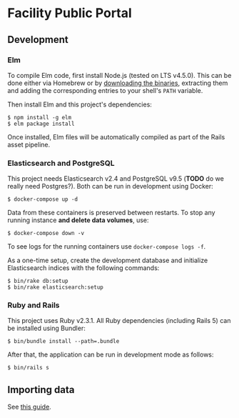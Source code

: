 # Facility Public Portal

## Development

### Elm

To compile Elm code, first install Node.js (tested on LTS v4.5.0).
This can be done either via Homebrew or by [downloading the binaries](https://nodejs.org/en/download/), extracting them and adding the corresponding entries to your shell's `PATH` variable.

Then install Elm and this project's dependencies:

```
$ npm install -g elm
$ elm package install
```

Once  installed, Elm files will be automatically compiled as part of the Rails asset pipeline.

### Elasticsearch and PostgreSQL

This project needs Elasticsearch v2.4 and PostgreSQL v9.5 (**TODO** do we really need Postgres?).
Both can be run in development using Docker:

```
$ docker-compose up -d
```

Data from these containers is preserved between restarts. To stop any running instance **and delete data volumes**, use:

```
$ docker-compose down -v
```

To see logs for the running containers use `docker-compose logs -f`.

As a one-time setup, create the development database and initialize Elasticsearch indices with the following commands:

```
$ bin/rake db:setup
$ bin/rake elasticsearch:setup
```

### Ruby and Rails

This project uses Ruby v2.3.1. All Ruby dependencies (including Rails 5) can be installed using Bundler:

```
$ bin/bundle install --path=.bundle
```

After that, the application can be run in development mode as follows:

```
$ bin/rails s
```

## Importing data

See [this guide](docs/importing.md).
